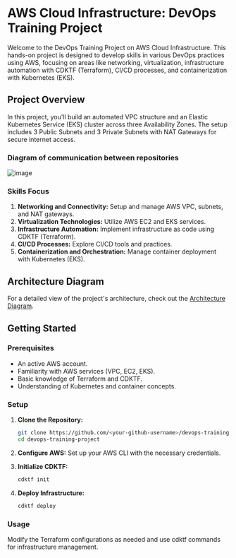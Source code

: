 # AWS Cloud Infrastructure: DevOps Training Project

Welcome to the DevOps Training Project on AWS Cloud Infrastructure. This hands-on project is designed to develop skills in various DevOps practices using AWS, focusing on areas like networking, virtualization, infrastructure automation with CDKTF (Terraform), CI/CD processes, and containerization with Kubernetes (EKS).

## Project Overview

In this project, you'll build an automated VPC structure and an Elastic Kubernetes Service (EKS) cluster across three Availability Zones. The setup includes 3 Public Subnets and 3 Private Subnets with NAT Gateways for secure internet access. 

### Diagram of communication between repositories

![image](https://github.com/atre/trn-aws/assets/37833861/a604bb10-718e-4f90-bee3-aca3bc2f5035)

### Skills Focus

1. **Networking and Connectivity:** Setup and manage AWS VPC, subnets, and NAT gateways.
2. **Virtualization Technologies:** Utilize AWS EC2 and EKS services.
3. **Infrastructure Automation:** Implement infrastructure as code using CDKTF (Terraform).
4. **CI/CD Processes:** Explore CI/CD tools and practices.
5. **Containerization and Orchestration:** Manage container deployment with Kubernetes (EKS).

## Architecture Diagram

For a detailed view of the project's architecture, check out the [Architecture Diagram](https://app.diagrams.net/#G1pTg1G7edxog30GW0OU_-ng3Jb754tbUv).

## Getting Started

### Prerequisites

- An active AWS account.
- Familiarity with AWS services (VPC, EC2, EKS).
- Basic knowledge of Terraform and CDKTF.
- Understanding of Kubernetes and container concepts.

### Setup

1. **Clone the Repository:**
   ```bash
   git clone https://github.com/<your-github-username>/devops-training-project.git
   cd devops-training-project

2. **Configure AWS:**
    Set up your AWS CLI with the necessary credentials.

3. **Initialize CDKTF:**
   ```bash
   cdktf init
   ```

4. **Deploy Infrastructure:**
    ```bash
    cdktf deploy
    ```

### Usage

Modify the Terraform configurations as needed and use cdktf commands for infrastructure management.
